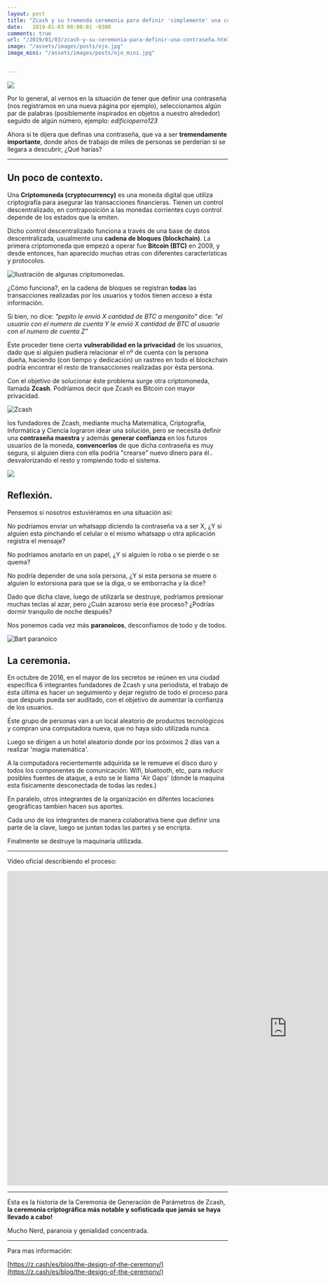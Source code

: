 ```yaml
---
layout: post
title: "Zcash y su tremenda ceremonia para definir 'simplemente' una contraseña."
date:   2019-01-03 00:00:01 -0300
comments: true
url: "/2019/01/03/zcash-y-su-ceremonia-para-definir-una-contraseña.html"
image: "/assets/images/posts/ojo.jpg"
image_mini: "/assets/images/posts/ojo_mini.jpg"


---
```


![]({{page.image}})

Por lo general, al vernos en la situación de tener que definir una contraseña (nos registramos en una nueva página por ejemplo), seleccionamos algún par de palabras (posiblemente inspirados en objetos a nuestro alrededor) seguido de algún número, ejemplo: *edificioperro123*

Ahora si te dijera que definas una contraseña, que va a ser **tremendamente importante**, donde años de trabajo de miles de personas se perderían si se llegara a descubrir, ¿Qué harías?

---

## Un poco de contexto.

Una **Criptomoneda (cryptocurrency)** es una moneda digital que utiliza criptografía para asegurar las transacciones financieras. Tienen un control descentralizado, en contraposición a las monedas corrientes cuyo control depende de los estados que la emiten.

Dicho control descentralizado funciona a través de una base de datos descentralizada, usualmente una **cadena de bloques (blockchain)**. La primera criptomoneda que empezó a operar fue **Bitcoin (BTC)** en 2009​, y desde entonces, han aparecido muchas otras con diferentes características y protocolos.

![Ilustración de algunas criptomonedas.](https://tecnobits.xyz/wp-content/uploads/2018/04/Las-mejores-criptomonedas-para-invertir-en-2018-tecnobits.jpg)

¿Cómo funciona?, en la cadena de bloques se registran **todas** las transacciones realizadas por los usuarios y todos tienen acceso a ésta información.

Si bien, no dice: *"pepito le envió X cantidad de BTC a menganito"* dice: *"el usuario con el numero de cuenta Y le envió X cantidad de BTC al usuario con el numero de cuenta Z"*

Éste proceder tiene cierta **vulnerabilidad en la privacidad** de los usuarios, dado que si alguien pudiera relacionar el nº de cuenta con la persona dueña, haciendo (con tiempo y dedicación) un rastreo en todo el blockchain podría encontrar el resto de transacciones realizadas por ésta persona.

Con el objetivo de solucionar éste problema surge otra criptomoneda, llamada **Zcash**. Podríamos decir que Zcash es Bitcoin con mayor privacidad.

![Zcash](https://mundotokens.com/wp-content/uploads/2018/01/zcash-criptomoneda.png)

los fundadores de Zcash, mediante mucha Matemática, Criptografia, Informática y Ciencia lograron idear una solución, pero se necesita definir una **contraseña maestra** y además **generar confianza** en los futuros usuarios de la moneda, **convencerlos** de que dicha contraseña es muy segura, si alguien diera con ella podría "crearse" nuevo dinero para él.. desvalorizando el resto y rompiendo todo el sistema.

![](https://cadenaser00.epimg.net/ser/imagenes/2015/02/10/ciencia/1423559364_488220_1423564899_noticia_normal.jpg)

## Reflexión.

Pensemos si nosotros estuviéramos en una situación así:

No podríamos enviar un whatsapp diciendo la contraseña va a ser X, ¿Y si alguien esta pinchando el celular o el mismo whatsapp u otra aplicación registra el mensaje?

No podríamos anotarlo en un papel, ¿Y si alguien lo roba o se pierde o se quema?

No podría depender de una sola persona, ¿Y si esta persona se muere o alguien lo extorsiona para que se la diga, o se emborracha y la dice?

Dado que dicha clave, luego de utilizarla se destruye, podríamos presionar muchas teclas al azar, pero ¿Cuán azaroso sería ése proceso? ¿Podrías dormir tranquilo de noche después?

Nos ponemos cada vez más **paranoicos**, desconfiamos de todo y de todos.

![Bart paranoico](http://2.bp.blogspot.com/-4fzc0owniWI/ThpESClVFzI/AAAAAAAAAZE/k0gblDzu6MA/s1600/Bart%2BParanoid.JPG)

## La ceremonia.

En octubre de 2016, en el mayor de los secretos se reúnen en una ciudad específica 6 integrantes fundadores de Zcash y una periodista, el trabajo de ésta última es hacer un seguimiento y dejar registro de todo el proceso para que después pueda ser auditado, con el objetivo de aumentar la confianza de los usuarios.

Éste grupo de personas van a un local aleatorio de productos tecnológicos y compran una computadora nueva, que no haya sido utilizada nunca.

Luego se dirigen a un hotel aleatorio donde por los próximos 2 días van a realizar 'magia matemática'.

A la computadora recientemente adquirida se le remueve el disco duro y todos los componentes de comunicación: Wifi, bluetooth, etc, para reducir posibles fuentes de ataque, a esto se le llama 'Air Gaps' (donde la maquina esta fisicamente desconectada de todas las redes.)

En paralelo, otros integrantes de la organización en difentes locaciones geográficas tambien hacen sus aportes.

Cada uno de los integrantes de manera colaborativa tiene que definir una parte de la clave, luego se juntan todas las partes y se encripta.

Finalmente se destruye la maquinaria utilizada.

---

Video oficial describiendo el proceso:

<iframe width="1275" height="717" src="https://www.youtube.com/embed/D6dY-3x3teM" frameborder="0" allow="accelerometer; autoplay; encrypted-media; gyroscope; picture-in-picture" allowfullscreen></iframe>

---

Ésta es la historia de la Ceremonia de Generación de Parámetros de Zcash, **la ceremonia criptográfica más notable y sofisticada que jamás se haya llevado a cabo!**

Mucho Nerd, paranoia y genialidad concentrada.

---

Para mas información:

[https://z.cash/es/blog/the-design-of-the-ceremony/](https://z.cash/es/blog/the-design-of-the-ceremony/)
